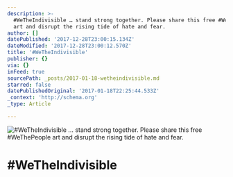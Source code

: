 ```yaml
---
description: >-
  #WeTheIndivisible … stand strong together. Please share this free #WeThePeople
  art and disrupt the rising tide of hate and fear.
author: []
datePublished: '2017-12-28T23:00:15.134Z'
dateModified: '2017-12-28T23:00:12.570Z'
title: '#WeTheIndivisible'
publisher: {}
via: {}
inFeed: true
sourcePath: _posts/2017-01-18-wetheindivisible.md
starred: false
datePublishedOriginal: '2017-01-18T22:25:44.533Z'
_context: 'http://schema.org'
_type: Article

---
```

![#WeTheIndivisible … stand strong together. Please share this free #WeThePeople art and disrupt the rising tide of hate and fear.](https://imgflo.herokuapp.com/graph/2b2431f8e7ba7b0/9ec436c66a69c0e1c4ec291a0df71635/croprotate.jpg?cropheight=7200&cropwidth=5035&degrees=0&input=https%3A%2F%2Fthe-grid-user-content.s3-us-west-2.amazonaws.com%2F4852a746-e077-4100-a419-f3dc7335f649.jpg&x=183&y=0)

# \#WeTheIndivisible